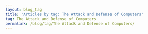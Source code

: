 ```yaml
---
layout: blog_tag
title: 'Articles by tag: The Attack and Defense of Computers'
tag: The Attack and Defense of Computers
permalink: /blog/tag/The Attack and Defense of Computers/
---
```

